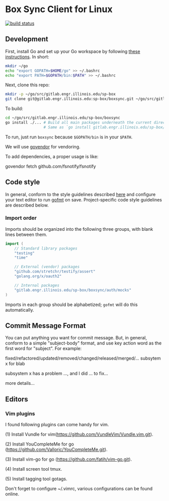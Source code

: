 # Box Sync Client for Linux

[![build status](https://gitlab.engr.illinois.edu/sp-box/boxsync/badges/master/build.svg)](https://gitlab.engr.illinois.edu/sp-box/boxsync/commits/master)

## Development

First, install Go and set up your Go workspace by following [these instructions](https://golang.org/doc/code.html). In short:

```bash
mkdir ~/go
echo "export GOPATH=$HOME/go" >> ~/.bashrc
echo "export PATH=$GOPATH/bin:$PATH" >> ~/.bashrc
```

Next, clone this repo:

```bash
mkdir -p ~/go/src/gitlab.engr.illinois.edu/sp-box
git clone git@gitlab.engr.illinois.edu:sp-box/boxsync.git ~/go/src/gitlab.engr.illinois.edu/sp-box/boxsync
```

To build:

```bash
cd ~/go/src/gitlab.engr.illinois.edu/sp-box/boxsync
go install ./... # Build all main packages underneath the current directory and install in $GOPATH/bin
                 # Same as `go install gitlab.engr.illinois.edu/sp-box/boxsync/cmd/boxsync` in this case
```

To run, just run `boxsync` because `$GOPATH/bin` is in your `$PATH`.

We will use [govendor](https://github.com/kardianos/govendor) for vendoring.

To add dependencies, a proper usage is like:

govendor fetch github.com/fsnotify/fsnotify

## Code style

In general, conform to the style guidelines described [here](https://github.com/golang/go/wiki/CodeReviewComments) and configure your text editor to run [gofmt](https://golang.org/cmd/gofmt/) on save. Project-specific code style guidelines are described below.

### Import order

Imports should be organized into the following three groups, with blank lines between them.

```go
import (
    // Standard library packages
    "testing"
    "time"

    // External (vendor) packages
    "github.com/stretchr/testify/assert"
    "golang.org/x/oauth2"

    // Internal packages
    "gitlab.engr.illinois.edu/sp-box/boxsync/auth/mocks"
)
```

Imports in each group should be alphabetized; `gofmt` will do this automatically.

## Commit Message Format
You can put anything you want for commit message. But, in general, conform to a simple "subject-body" format, and use key action word as the first word for "subject". For example:

fixed/refactored/updated/removed/changed/released/merged/...  subsytem x for blab

subsystem x has a problem ..., and I did ... to fix...

more details...

## Editors
### Vim plugins
I found following plugins can come handy for vim.

(1) Install Vundle for vim(https://github.com/VundleVim/Vundle.vim.git).

(2) Install YouCompleteMe for go (https://github.com/Valloric/YouCompleteMe.git).

(3) Install vim-go for go (https://github.com/fatih/vim-go.git).

(4) Install screen tool tmux.

(5) Install tagging tool gotags.

Don't forget to configure ~/.vimrc, various configurations can be found online.
